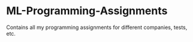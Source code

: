 # ML-Programming-Assignments
Contains all my programming assignments for different companies, tests, etc.
